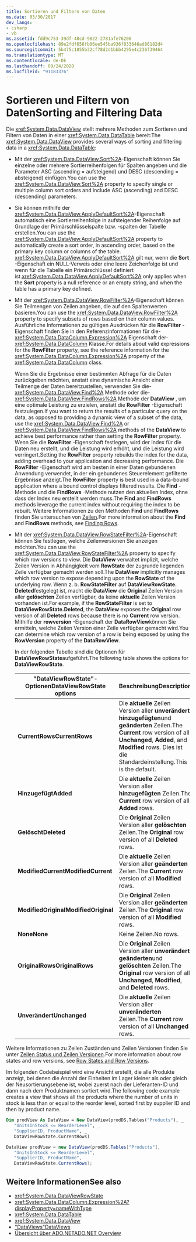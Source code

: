 ```yaml
---
title: Sortieren und Filtern von Daten
ms.date: 03/30/2017
dev_langs:
- csharp
- vb
ms.assetid: fdd9c753-39df-48cd-9822-2781afe76200
ms.openlocfilehash: 89e2fdf656fb06ee545ba936f033646ad86182d4
ms.sourcegitcommit: 5b475c1855b32cf78d2d1bbb4295e4c236f39464
ms.translationtype: MT
ms.contentlocale: de-DE
ms.lasthandoff: 09/24/2020
ms.locfileid: "91183376"
---
```

# <a name="sorting-and-filtering-data"></a><span data-ttu-id="77f4d-102">Sortieren und Filtern von Daten</span><span class="sxs-lookup"><span data-stu-id="77f4d-102">Sorting and Filtering Data</span></span>

<span data-ttu-id="77f4d-103">Die <xref:System.Data.DataView> stellt mehrere Methoden zum Sortieren und Filtern von Daten in einer <xref:System.Data.DataTable> bereit:</span><span class="sxs-lookup"><span data-stu-id="77f4d-103">The <xref:System.Data.DataView> provides several ways of sorting and filtering data in a <xref:System.Data.DataTable>:</span></span>  
  
- <span data-ttu-id="77f4d-104">Mit der <xref:System.Data.DataView.Sort%2A>-Eigenschaft können Sie einzelne oder mehrere Sortierreihenfolgen für Spalten angeben und die Parameter ASC (ascending = aufsteigend) und DESC (descending = absteigend) einfügen.</span><span class="sxs-lookup"><span data-stu-id="77f4d-104">You can use the <xref:System.Data.DataView.Sort%2A> property to specify single or multiple column sort orders and include ASC (ascending) and DESC (descending) parameters.</span></span>  
  
- <span data-ttu-id="77f4d-105">Sie können mithilfe der <xref:System.Data.DataView.ApplyDefaultSort%2A>-Eigenschaft automatisch eine Sortierreihenfolge in aufsteigender Reihenfolge auf Grundlage der Primärschlüsselspalte bzw. -spalten der Tabelle erstellen.</span><span class="sxs-lookup"><span data-stu-id="77f4d-105">You can use the <xref:System.Data.DataView.ApplyDefaultSort%2A> property to automatically create a sort order, in ascending order, based on the primary key column or columns of the table.</span></span> <span data-ttu-id="77f4d-106"><xref:System.Data.DataView.ApplyDefaultSort%2A> gilt nur, wenn die **Sort** -Eigenschaft ein NULL-Verweis oder eine leere Zeichenfolge ist und wenn für die Tabelle ein Primärschlüssel definiert ist.</span><span class="sxs-lookup"><span data-stu-id="77f4d-106"><xref:System.Data.DataView.ApplyDefaultSort%2A> only applies when the **Sort** property is a null reference or an empty string, and when the table has a primary key defined.</span></span>  
  
- <span data-ttu-id="77f4d-107">	Mit der <xref:System.Data.DataView.RowFilter%2A>-Eigenschaft können Sie Teilmengen von Zeilen angeben, die auf den Spaltenwerten basieren.</span><span class="sxs-lookup"><span data-stu-id="77f4d-107">You can use the <xref:System.Data.DataView.RowFilter%2A> property to specify subsets of rows based on their column values.</span></span> <span data-ttu-id="77f4d-108">Ausführliche Informationen zu gültigen Ausdrücken für die **RowFilter** -Eigenschaft finden Sie in den Referenzinformationen für die- <xref:System.Data.DataColumn.Expression%2A> Eigenschaft der- <xref:System.Data.DataColumn> Klasse.</span><span class="sxs-lookup"><span data-stu-id="77f4d-108">For details about valid expressions for the **RowFilter** property, see the reference information for the <xref:System.Data.DataColumn.Expression%2A> property of the <xref:System.Data.DataColumn> class.</span></span>  
  
     <span data-ttu-id="77f4d-109">Wenn Sie die Ergebnisse einer bestimmten Abfrage für die Daten zurückgeben möchten, anstatt eine dynamische Ansicht einer Teilmenge der Daten bereitzustellen, verwenden Sie die- <xref:System.Data.DataView.Find%2A> Methode oder die- <xref:System.Data.DataView.FindRows%2A> Methode der **DataView** , um eine optimale Leistung zu erzielen, anstatt die **RowFilter** -Eigenschaft festzulegen.</span><span class="sxs-lookup"><span data-stu-id="77f4d-109">If you want to return the results of a particular query on the data, as opposed to providing a dynamic view of a subset of the data, use the <xref:System.Data.DataView.Find%2A> or <xref:System.Data.DataView.FindRows%2A> methods of the **DataView** to achieve best performance rather than setting the **RowFilter** property.</span></span> <span data-ttu-id="77f4d-110">Wenn Sie die **RowFilter** -Eigenschaft festlegen, wird der Index für die Daten neu erstellt, und die Leistung wird erhöht, und die Leistung wird verringert.</span><span class="sxs-lookup"><span data-stu-id="77f4d-110">Setting the **RowFilter** property rebuilds the index for the data, adding overhead to your application and decreasing performance.</span></span> <span data-ttu-id="77f4d-111">Die **RowFilter** -Eigenschaft wird am besten in einer Daten gebundenen Anwendung verwendet, in der ein gebundenes Steuerelement gefilterte Ergebnisse anzeigt.</span><span class="sxs-lookup"><span data-stu-id="77f4d-111">The **RowFilter** property is best used in a data-bound application where a bound control displays filtered results.</span></span> <span data-ttu-id="77f4d-112">Die **Find** -Methode und die **FindRows** -Methode nutzen den aktuellen Index, ohne dass der Index neu erstellt werden muss.</span><span class="sxs-lookup"><span data-stu-id="77f4d-112">The **Find** and **FindRows** methods leverage the current index without requiring the index to be rebuilt.</span></span> <span data-ttu-id="77f4d-113">Weitere Informationen zu den Methoden **Find** und **FindRows** finden Sie untersuchen von [Zeilen](finding-rows.md).</span><span class="sxs-lookup"><span data-stu-id="77f4d-113">For more information about the **Find** and **FindRows** methods, see [Finding Rows](finding-rows.md).</span></span>  
  
- <span data-ttu-id="77f4d-114">Mit der <xref:System.Data.DataView.RowStateFilter%2A>-Eigenschaft können Sie festlegen, welche Zeilenversionen Sie anzeigen möchten.</span><span class="sxs-lookup"><span data-stu-id="77f4d-114">You can use the <xref:System.Data.DataView.RowStateFilter%2A> property to specify which row versions to view.</span></span> <span data-ttu-id="77f4d-115">Die **DataView** verwaltet implizit, welche Zeilen Version in Abhängigkeit vom **RowState** der zugrunde liegenden Zeile verfügbar gemacht werden soll.</span><span class="sxs-lookup"><span data-stu-id="77f4d-115">The **DataView** implicitly manages which row version to expose depending upon the **RowState** of the underlying row.</span></span> <span data-ttu-id="77f4d-116">Wenn z. b. **RowStateFilter** auf **DataViewRowState. Deleted**festgelegt ist, macht die **DataView** die **Original** Zeilen Version aller **gelöschten** Zeilen verfügbar, da keine **aktuelle** Zeilen Version vorhanden ist.</span><span class="sxs-lookup"><span data-stu-id="77f4d-116">For example, if the **RowStateFilter** is set to **DataViewRowState.Deleted**, the **DataView** exposes the **Original** row version of all **Deleted** rows because there is no **Current** row version.</span></span> <span data-ttu-id="77f4d-117">Mithilfe der **rowversion** -Eigenschaft der **DataRowView**können Sie ermitteln, welche Zeilen Version einer Zeile verfügbar gemacht wird.</span><span class="sxs-lookup"><span data-stu-id="77f4d-117">You can determine which row version of a row is being exposed by using the **RowVersion** property of the **DataRowView**.</span></span>  
  
     <span data-ttu-id="77f4d-118">In der folgenden Tabelle sind die Optionen für **DataViewRowState**aufgeführt.</span><span class="sxs-lookup"><span data-stu-id="77f4d-118">The following table shows the options for **DataViewRowState**.</span></span>  
  
    |<span data-ttu-id="77f4d-119">"DataViewRowState"-Optionen</span><span class="sxs-lookup"><span data-stu-id="77f4d-119">DataViewRowState options</span></span>|<span data-ttu-id="77f4d-120">Beschreibung</span><span class="sxs-lookup"><span data-stu-id="77f4d-120">Description</span></span>|  
    |------------------------------|-----------------|  
    |<span data-ttu-id="77f4d-121">**CurrentRows**</span><span class="sxs-lookup"><span data-stu-id="77f4d-121">**CurrentRows**</span></span>|<span data-ttu-id="77f4d-122">Die **aktuelle** Zeilen Version aller **unverändert**, **hinzugefügten**und **geänderten** Zeilen.</span><span class="sxs-lookup"><span data-stu-id="77f4d-122">The **Current** row version of all **Unchanged**, **Added**, and **Modified** rows.</span></span> <span data-ttu-id="77f4d-123">Dies ist die Standardeinstellung.</span><span class="sxs-lookup"><span data-stu-id="77f4d-123">This is the default.</span></span>|  
    |<span data-ttu-id="77f4d-124">**Hinzugefügt**</span><span class="sxs-lookup"><span data-stu-id="77f4d-124">**Added**</span></span>|<span data-ttu-id="77f4d-125">Die **aktuelle** Zeilen Version aller **hinzugefügten** Zeilen.</span><span class="sxs-lookup"><span data-stu-id="77f4d-125">The **Current** row version of all **Added** rows.</span></span>|  
    |<span data-ttu-id="77f4d-126">**Gelöscht**</span><span class="sxs-lookup"><span data-stu-id="77f4d-126">**Deleted**</span></span>|<span data-ttu-id="77f4d-127">Die **Original** Zeilen Version aller **gelöschten** Zeilen.</span><span class="sxs-lookup"><span data-stu-id="77f4d-127">The **Original** row version of all **Deleted** rows.</span></span>|  
    |<span data-ttu-id="77f4d-128">**ModifiedCurrent**</span><span class="sxs-lookup"><span data-stu-id="77f4d-128">**ModifiedCurrent**</span></span>|<span data-ttu-id="77f4d-129">Die **aktuelle** Zeilen Version aller **geänderten** Zeilen.</span><span class="sxs-lookup"><span data-stu-id="77f4d-129">The **Current** row version of all **Modified** rows.</span></span>|  
    |<span data-ttu-id="77f4d-130">**ModifiedOriginal**</span><span class="sxs-lookup"><span data-stu-id="77f4d-130">**ModifiedOriginal**</span></span>|<span data-ttu-id="77f4d-131">Die **Original** Zeilen Version aller **geänderten** Zeilen.</span><span class="sxs-lookup"><span data-stu-id="77f4d-131">The **Original** row version of all **Modified** rows.</span></span>|  
    |<span data-ttu-id="77f4d-132">**None**</span><span class="sxs-lookup"><span data-stu-id="77f4d-132">**None**</span></span>|<span data-ttu-id="77f4d-133">Keine Zeilen.</span><span class="sxs-lookup"><span data-stu-id="77f4d-133">No rows.</span></span>|  
    |<span data-ttu-id="77f4d-134">**OriginalRows**</span><span class="sxs-lookup"><span data-stu-id="77f4d-134">**OriginalRows**</span></span>|<span data-ttu-id="77f4d-135">Die **Original** Zeilen Version aller **unverändert**, **geänderten**und **gelöschten** Zeilen.</span><span class="sxs-lookup"><span data-stu-id="77f4d-135">The **Original** row version of all **Unchanged**, **Modified**, and **Deleted** rows.</span></span>|  
    |<span data-ttu-id="77f4d-136">**Unverändert**</span><span class="sxs-lookup"><span data-stu-id="77f4d-136">**Unchanged**</span></span>|<span data-ttu-id="77f4d-137">Die **aktuelle** Zeilen Version aller **unveränderten** Zeilen.</span><span class="sxs-lookup"><span data-stu-id="77f4d-137">The **Current** row version of all **Unchanged** rows.</span></span>|  
  
 <span data-ttu-id="77f4d-138">Weitere Informationen zu Zeilen Zuständen und Zeilen Versionen finden Sie unter [Zeilen Status und Zeilen Versionen](row-states-and-row-versions.md).</span><span class="sxs-lookup"><span data-stu-id="77f4d-138">For more information about row states and row versions, see [Row States and Row Versions](row-states-and-row-versions.md).</span></span>  
  
 <span data-ttu-id="77f4d-139">Im folgenden Codebeispiel wird eine Ansicht erstellt, die alle Produkte anzeigt, bei denen die Anzahl der Einheiten im Lager kleiner als oder gleich der Neusortierungsebene ist, wobei zuerst nach der Lieferanten-ID und dann nach dem Produktnamen sortiert wird.</span><span class="sxs-lookup"><span data-stu-id="77f4d-139">The following code example creates a view that shows all the products where the number of units in stock is less than or equal to the reorder level, sorted first by supplier ID and then by product name.</span></span>  
  
```vb  
Dim prodView As DataView = New DataView(prodDS.Tables("Products"), _  
   "UnitsInStock <= ReorderLevel", _  
   "SupplierID, ProductName", _  
   DataViewRowState.CurrentRows)  
```  
  
```csharp  
DataView prodView = new DataView(prodDS.Tables["Products"],  
   "UnitsInStock <= ReorderLevel",  
   "SupplierID, ProductName",  
   DataViewRowState.CurrentRows);  
```  
  
## <a name="see-also"></a><span data-ttu-id="77f4d-140">Weitere Informationen</span><span class="sxs-lookup"><span data-stu-id="77f4d-140">See also</span></span>

- <xref:System.Data.DataViewRowState>
- <xref:System.Data.DataColumn.Expression%2A?displayProperty=nameWithType>
- <xref:System.Data.DataTable>
- <xref:System.Data.DataView>
- [<span data-ttu-id="77f4d-141">"DataViews"</span><span class="sxs-lookup"><span data-stu-id="77f4d-141">DataViews</span></span>](dataviews.md)
- [<span data-ttu-id="77f4d-142">Übersicht über ADO.NET</span><span class="sxs-lookup"><span data-stu-id="77f4d-142">ADO.NET Overview</span></span>](../ado-net-overview.md)
